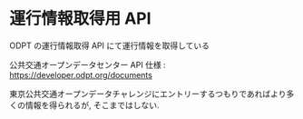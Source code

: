 # 運行情報取得用 API

ODPT の運行情報取得 API にて運行情報を取得している

公共交通オープンデータセンター API 仕様 : https://developer.odpt.org/documents

東京公共交通オープンデータチャレンジにエントリーするつもりであればより多くの情報を得られるが, そこまではしない.
